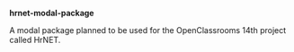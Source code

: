 **hrnet-modal-package**

A modal package planned to be used for the OpenClassrooms 14th project called HrNET.

